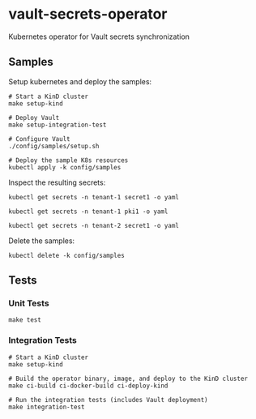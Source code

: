 # vault-secrets-operator

Kubernetes operator for Vault secrets synchronization

## Samples

Setup kubernetes and deploy the samples:

```shell
# Start a KinD cluster
make setup-kind

# Deploy Vault
make setup-integration-test

# Configure Vault
./config/samples/setup.sh

# Deploy the sample K8s resources
kubectl apply -k config/samples
```

Inspect the resulting secrets:

```shell
kubectl get secrets -n tenant-1 secret1 -o yaml

kubectl get secrets -n tenant-1 pki1 -o yaml

kubectl get secrets -n tenant-2 secret1 -o yaml
```

Delete the samples:

```shell
kubectl delete -k config/samples
```

## Tests

### Unit Tests

```shell
make test
```

### Integration Tests

```shell
# Start a KinD cluster
make setup-kind

# Build the operator binary, image, and deploy to the KinD cluster
make ci-build ci-docker-build ci-deploy-kind

# Run the integration tests (includes Vault deployment)
make integration-test
```

